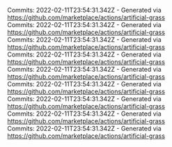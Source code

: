 Commits: 2022-02-11T23:54:31.342Z - Generated via https://github.com/marketplace/actions/artificial-grass
<br>
Commits: 2022-02-11T23:54:31.342Z - Generated via https://github.com/marketplace/actions/artificial-grass
<br>
Commits: 2022-02-11T23:54:31.342Z - Generated via https://github.com/marketplace/actions/artificial-grass
<br>
Commits: 2022-02-11T23:54:31.342Z - Generated via https://github.com/marketplace/actions/artificial-grass
<br>
Commits: 2022-02-11T23:54:31.342Z - Generated via https://github.com/marketplace/actions/artificial-grass
<br>
Commits: 2022-02-11T23:54:31.342Z - Generated via https://github.com/marketplace/actions/artificial-grass
<br>
Commits: 2022-02-11T23:54:31.342Z - Generated via https://github.com/marketplace/actions/artificial-grass
<br>
Commits: 2022-02-11T23:54:31.342Z - Generated via https://github.com/marketplace/actions/artificial-grass
<br>
Commits: 2022-02-11T23:54:31.342Z - Generated via https://github.com/marketplace/actions/artificial-grass
<br>
